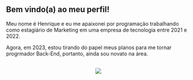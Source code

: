## Bem vindo(a) ao meu perfil!

Meu nome é Henrique e eu me apaixonei por programação trabalhando como estagiário de Marketing em uma empresa de tecnologia entre 2021 e 2022.

Agora, em 2023, estou tirando do papel meus planos para me tornar progrmador Back-End, portanto, ainda sou novato na área.

<br>

<!-- REDES SOCIAIS -->
<div align="center">
    <a href="https://www.linkedin.com/in/henrique-bravi-joceli-090194145/" target="_blank"><img src="https://blog.b2bstack.com.br/wp-content/uploads/2022/11/LinkedIn-simbolo.jpg"
    target="_blank"></a>